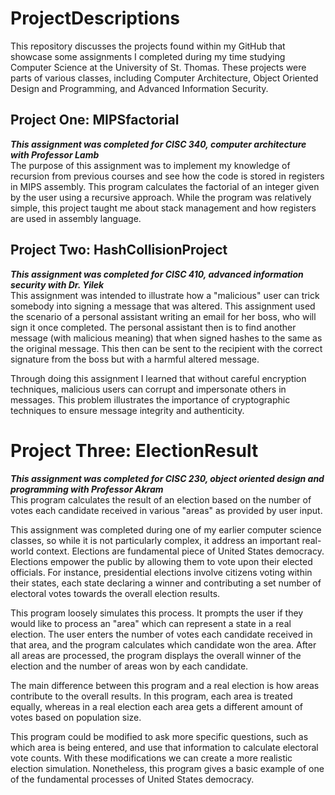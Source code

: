 # ProjectDescriptions
This repository discusses the projects found within my GitHub that showcase some assignments I completed during my time studying Computer Science at the University of St. Thomas. These projects were parts of various classes, including Computer Architecture, Object Oriented Design and Programming, and Advanced Information Security. 

## Project One: MIPSfactorial
***This assignment was completed for CISC 340, computer architecture with Professor Lamb***<br>
The purpose of this assignment was to implement my knowledge of recursion from previous courses and see how the code is stored in registers in MIPS assembly. This program calculates the factorial of an integer given by the user using a recursive approach. While the program was relatively simple, this project taught me about stack management and how registers are used in assembly language.


## Project Two: HashCollisionProject
***This assignment was completed for CISC 410, advanced information security with Dr. Yilek***<br>
This assignment was intended to illustrate how a "malicious" user can trick somebody into signing a message that was altered. This assignment used the scenario of a personal assistant writing an email for her boss, who will sign it once completed. The personal assistant then is to find another message (with malicious meaning) that when signed hashes to the same as the original message. This then can be sent to the recipient with the correct signature from the boss but with a harmful altered message. 

Through doing this assignment I learned that without careful encryption techniques, malicious users can corrupt and impersonate others in messages. This problem illustrates the importance of cryptographic techniques to ensure message integrity and authenticity.

# Project Three: ElectionResult 
***This assignment was completed for CISC 230, object oriented design and programming with Professor Akram***<br>
This program calculates the result of an election based on the number of votes each candidate received in various "areas" as provided by user input.

This assignment was completed during one of my earlier computer science classes, so while it is not particularly complex, it address an important real-world context. Elections are fundamental piece of United States democracy. Elections empower the public by allowing them to vote upon their elected officials. For instance, presidential elections involve citizens voting within their states, each state declaring a winner and contributing a set number of electoral votes towards the overall election results. 

This program loosely simulates this process. It prompts the user if they would like to process an "area" which can represent a state in a real election. The user enters the number of votes each candidate received in that area, and the program calculates which candidate won the area. After all areas are processed, the program displays the overall winner of the election and the number of areas won by each candidate.

The main difference between this program and a real election is how areas contribute to the overall results. In this program, each area is treated equally, whereas in a real election each area gets a different amount of votes based on population size. 

This program could be modified to ask more specific questions, such as which area is being entered, and use that information to calculate electoral vote counts. With these modifications we can create a more realistic election simulation. Nonetheless, this program gives a basic example of one of the fundamental processes of United States democracy. 
